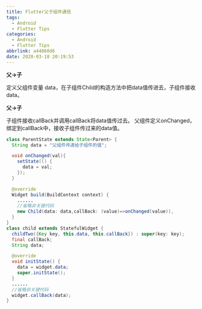 ```yaml
---
title: Flutter父子组件通信
tags:
  - Android
  - Flutter Tips
categories:
  - Android
  - Flutter Tips
abbrlink: a44860d6
date: 2020-03-18 20:19:53
---
```


**父->子**

定义父组件变量 data，在子组件Child的构造方法中把data值传进去，子组件接收data。

**父->子**

子组件接收callBack并调用callBack将data值传过去。
 父组件定义onChanged，绑定到callBack中，接收子组件传过来的data值。

```java
class ParentState extends State<Parent> {
  String data = "父组件传递给子组件的值";

  void onChanged(val){
    setState(() {
      data = val;
    });
  }

  @override
  Widget build(BuildContext context) {
    ......
    //省略非关键代码
    new Child(data: data,callBack: (value)=>onChanged(value)),
  }
}
class child extends StatefulWidget {
  childTwo({Key key, this.data, this.callBack}) : super(key: key);
  final callBack;
  String data;

  @override
  void initState() {
    data = widget.data;
    super.initState();
  }
  ......
  //省略非关键代码
  widget.callBack(data);
}
```

<!--more-->